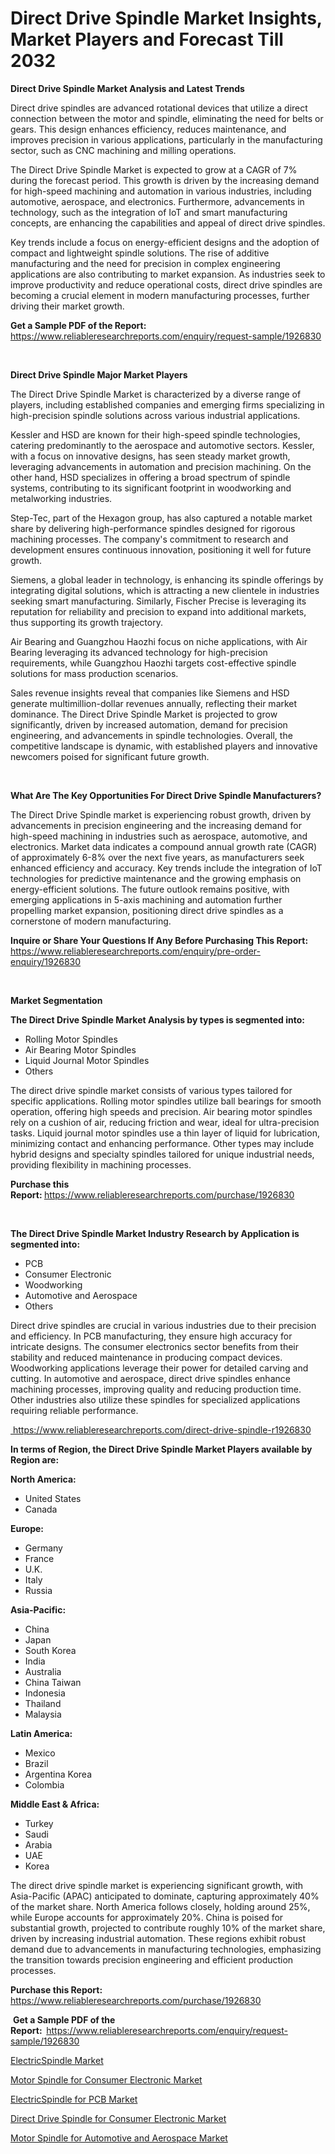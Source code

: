 <p><h1>Direct Drive Spindle Market Insights, Market Players and Forecast Till 2032</h1></p><p><strong>Direct Drive Spindle Market Analysis and Latest Trends</strong></p>
<p><p>Direct drive spindles are advanced rotational devices that utilize a direct connection between the motor and spindle, eliminating the need for belts or gears. This design enhances efficiency, reduces maintenance, and improves precision in various applications, particularly in the manufacturing sector, such as CNC machining and milling operations. </p><p>The Direct Drive Spindle Market is expected to grow at a CAGR of 7% during the forecast period. This growth is driven by the increasing demand for high-speed machining and automation in various industries, including automotive, aerospace, and electronics. Furthermore, advancements in technology, such as the integration of IoT and smart manufacturing concepts, are enhancing the capabilities and appeal of direct drive spindles. </p><p>Key trends include a focus on energy-efficient designs and the adoption of compact and lightweight spindle solutions. The rise of additive manufacturing and the need for precision in complex engineering applications are also contributing to market expansion. As industries seek to improve productivity and reduce operational costs, direct drive spindles are becoming a crucial element in modern manufacturing processes, further driving their market growth.</p></p>
<p><strong>Get a Sample PDF of the Report:&nbsp;</strong> <a href="https://www.reliableresearchreports.com/enquiry/request-sample/1926830?utm_campaign=12&utm_medium=2&utm_source=Github&utm_content=ia&utm_term=15012025&utm_id=direct-drive-spindle">https://www.reliableresearchreports.com/enquiry/request-sample/1926830</a></p>
<p>&nbsp;</p>
<p><strong>Direct Drive Spindle Major Market Players</strong></p>
<p><p>The Direct Drive Spindle Market is characterized by a diverse range of players, including established companies and emerging firms specializing in high-precision spindle solutions across various industrial applications.</p><p>Kessler and HSD are known for their high-speed spindle technologies, catering predominantly to the aerospace and automotive sectors. Kessler, with a focus on innovative designs, has seen steady market growth, leveraging advancements in automation and precision machining. On the other hand, HSD specializes in offering a broad spectrum of spindle systems, contributing to its significant footprint in woodworking and metalworking industries.</p><p>Step-Tec, part of the Hexagon group, has also captured a notable market share by delivering high-performance spindles designed for rigorous machining processes. The company's commitment to research and development ensures continuous innovation, positioning it well for future growth.</p><p>Siemens, a global leader in technology, is enhancing its spindle offerings by integrating digital solutions, which is attracting a new clientele in industries seeking smart manufacturing. Similarly, Fischer Precise is leveraging its reputation for reliability and precision to expand into additional markets, thus supporting its growth trajectory.</p><p>Air Bearing and Guangzhou Haozhi focus on niche applications, with Air Bearing leveraging its advanced technology for high-precision requirements, while Guangzhou Haozhi targets cost-effective spindle solutions for mass production scenarios.</p><p>Sales revenue insights reveal that companies like Siemens and HSD generate multimillion-dollar revenues annually, reflecting their market dominance. The Direct Drive Spindle Market is projected to grow significantly, driven by increased automation, demand for precision engineering, and advancements in spindle technologies. Overall, the competitive landscape is dynamic, with established players and innovative newcomers poised for significant future growth.</p></p>
<p>&nbsp;</p>
<p><strong>What Are The Key Opportunities For Direct Drive Spindle Manufacturers?</strong></p>
<p><p>The Direct Drive Spindle market is experiencing robust growth, driven by advancements in precision engineering and the increasing demand for high-speed machining in industries such as aerospace, automotive, and electronics. Market data indicates a compound annual growth rate (CAGR) of approximately 6-8% over the next five years, as manufacturers seek enhanced efficiency and accuracy. Key trends include the integration of IoT technologies for predictive maintenance and the growing emphasis on energy-efficient solutions. The future outlook remains positive, with emerging applications in 5-axis machining and automation further propelling market expansion, positioning direct drive spindles as a cornerstone of modern manufacturing.</p></p>
<p><strong>Inquire or Share Your Questions If Any Before Purchasing This Report:</strong> <a href="https://www.reliableresearchreports.com/enquiry/pre-order-enquiry/1926830?utm_campaign=12&utm_medium=2&utm_source=Github&utm_content=ia&utm_term=15012025&utm_id=direct-drive-spindle">https://www.reliableresearchreports.com/enquiry/pre-order-enquiry/1926830</a></p>
<p>&nbsp;</p>
<p><strong>Market Segmentation</strong></p>
<p><strong>The Direct Drive Spindle Market Analysis by types is segmented into:</strong></p>
<p><ul><li>Rolling Motor Spindles</li><li>Air Bearing Motor Spindles</li><li>Liquid Journal Motor Spindles</li><li>Others</li></ul></p>
<p><p>The direct drive spindle market consists of various types tailored for specific applications. Rolling motor spindles utilize ball bearings for smooth operation, offering high speeds and precision. Air bearing motor spindles rely on a cushion of air, reducing friction and wear, ideal for ultra-precision tasks. Liquid journal motor spindles use a thin layer of liquid for lubrication, minimizing contact and enhancing performance. Other types may include hybrid designs and specialty spindles tailored for unique industrial needs, providing flexibility in machining processes.</p></p>
<p><strong>Purchase this Report:&nbsp;</strong><a href="https://www.reliableresearchreports.com/purchase/1926830?utm_campaign=12&utm_medium=2&utm_source=Github&utm_content=ia&utm_term=15012025&utm_id=direct-drive-spindle">https://www.reliableresearchreports.com/purchase/1926830</a></p>
<p>&nbsp;</p>
<p><strong>The Direct Drive Spindle Market Industry Research by Application is segmented into:</strong></p>
<p><ul><li>PCB</li><li>Consumer Electronic</li><li>Woodworking</li><li>Automotive and Aerospace</li><li>Others</li></ul></p>
<p><p>Direct drive spindles are crucial in various industries due to their precision and efficiency. In PCB manufacturing, they ensure high accuracy for intricate designs. The consumer electronics sector benefits from their stability and reduced maintenance in producing compact devices. Woodworking applications leverage their power for detailed carving and cutting. In automotive and aerospace, direct drive spindles enhance machining processes, improving quality and reducing production time. Other industries also utilize these spindles for specialized applications requiring reliable performance.</p></p>
<p><a href="https://www.reliableresearchreports.com/direct-drive-spindle-r1926830?utm_campaign=12&utm_medium=2&utm_source=Github&utm_content=ia&utm_term=15012025&utm_id=direct-drive-spindle">&nbsp;https://www.reliableresearchreports.com/direct-drive-spindle-r1926830</a></p>
<p><strong>In terms of Region, the Direct Drive Spindle Market Players available by Region are:</strong></p>
<p>
    <p> <strong> North America: </strong>
        <ul>
            <li>United States</li>
            <li>Canada</li>
        </ul>
        </p> 
    <p> <strong> Europe: </strong>
        <ul>
            <li>Germany</li>
            <li>France</li>
            <li>U.K.</li>
            <li>Italy</li>
            <li>Russia</li>
        </ul>
        </p> 
    <p> <strong> Asia-Pacific: </strong>
        <ul>
            <li>China</li>
            <li>Japan</li>
            <li>South Korea</li>
            <li>India</li>
            <li>Australia</li>
            <li>China Taiwan</li>
            <li>Indonesia</li>
            <li>Thailand</li>
            <li>Malaysia</li>
        </ul>
        </p> 
    <p> <strong> Latin America: </strong>
        <ul>
            <li>Mexico</li>
            <li>Brazil</li>
            <li>Argentina Korea</li>
            <li>Colombia</li>
        </ul>
        </p> 
    <p> <strong> Middle East & Africa: </strong>
        <ul>
            <li>Turkey</li>
            <li>Saudi</li>
            <li>Arabia</li>
            <li>UAE</li>
            <li>Korea</li>
        </ul>
    </p>
    </p>
<p><p>The direct drive spindle market is experiencing significant growth, with Asia-Pacific (APAC) anticipated to dominate, capturing approximately 40% of the market share. North America follows closely, holding around 25%, while Europe accounts for approximately 20%. China is poised for substantial growth, projected to contribute roughly 10% of the market share, driven by increasing industrial automation. These regions exhibit robust demand due to advancements in manufacturing technologies, emphasizing the transition towards precision engineering and efficient production processes.</p></p>
<p><strong>Purchase this Report: </strong><a href="https://www.reliableresearchreports.com/purchase/1926830?utm_campaign=12&utm_medium=2&utm_source=Github&utm_content=ia&utm_term=15012025&utm_id=direct-drive-spindle">https://www.reliableresearchreports.com/purchase/1926830</a></p>
<p>&nbsp;<strong>Get a Sample PDF of the Report:&nbsp;&nbsp;</strong><a href="https://www.reliableresearchreports.com/enquiry/request-sample/1926830?utm_campaign=12&utm_medium=2&utm_source=Github&utm_content=ia&utm_term=15012025&utm_id=direct-drive-spindle">https://www.reliableresearchreports.com/enquiry/request-sample/1926830</a></p>
<p><strong></strong></p>
<p><p><a href="https://github.com/edacruz6/Market-Research-Report-List-1/blob/main/electricspindle-market.md?utm_campaign=12&utm_medium=2&utm_source=Github&utm_content=ia&utm_term=15012025&utm_id=direct-drive-spindle">ElectricSpindle Market</a></p><p><a href="https://github.com/seanmcma708/Market-Research-Report-List-1/blob/main/motor-spindle-for-consumer-electronic-market.md?utm_campaign=12&utm_medium=2&utm_source=Github&utm_content=ia&utm_term=15012025&utm_id=direct-drive-spindle">Motor Spindle for Consumer Electronic Market</a></p><p><a href="https://github.com/princessbartram3/Market-Research-Report-List-1/blob/main/electricspindle-for-pcb-market.md?utm_campaign=12&utm_medium=2&utm_source=Github&utm_content=ia&utm_term=15012025&utm_id=direct-drive-spindle">ElectricSpindle for PCB Market</a></p><p><a href="https://github.com/yankimber90yankim/Market-Research-Report-List-1/blob/main/direct-drive-spindle-for-consumer-electronic-market.md?utm_campaign=12&utm_medium=2&utm_source=Github&utm_content=ia&utm_term=15012025&utm_id=direct-drive-spindle">Direct Drive Spindle for Consumer Electronic Market</a></p><p><a href="https://github.com/GenaGaines34/Market-Research-Report-List-1/blob/main/motor-spindle-for-automotive-and-aerospace-market.md?utm_campaign=12&utm_medium=2&utm_source=Github&utm_content=ia&utm_term=15012025&utm_id=direct-drive-spindle">Motor Spindle for Automotive and Aerospace Market</a></p></p>